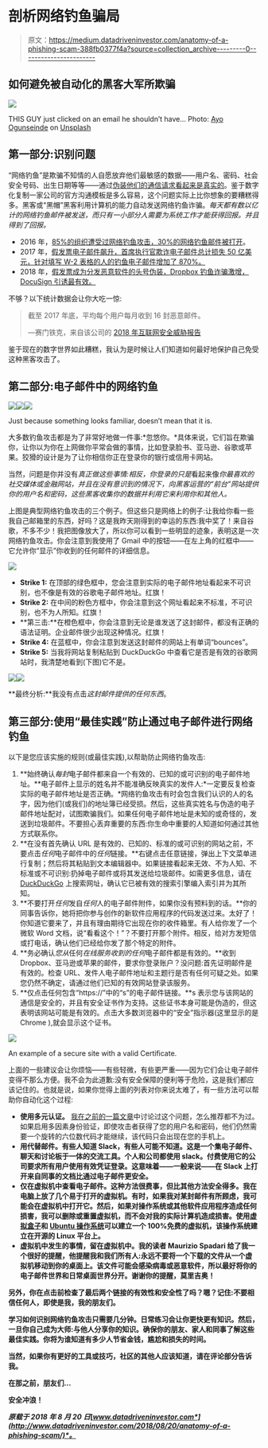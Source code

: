 # 剖析网络钓鱼骗局

> 原文：<https://medium.datadriveninvestor.com/anatomy-of-a-phishing-scam-388fb0377f4a?source=collection_archive---------0----------------------->

## 如何避免被自动化的黑客大军所欺骗

![](img/1312c4948fc57daa9647abf0228c626f.png)

THIS GUY just clicked on an email he shouldn’t have… Photo: [Ayo Ogunseinde](https://unsplash.com/@armedshutter?utm_source=medium&utm_medium=referral) on [Unsplash](https://unsplash.com?utm_source=medium&utm_medium=referral)

## 第一部分:识别问题

“网络钓鱼”是欺骗不知情的人自愿放弃他们最敏感的数据——用户名、密码、社会安全号码、出生日期等等——通过[伪装他们的通信请求看起来是真实的](http://www.phishing.org/what-is-phishing)。鉴于数字化复制一家公司的官方沟通模板是多么容易，这个问题实际上比你想象的要糟糕得多。黑客或“黑帽”黑客利用计算机的能力自动发送网络钓鱼诈骗。*每天都有数以亿计的网络钓鱼邮件被发送，而只有一小部分人需要为系统工作才能获得回报。并且得到了回报。*

*   2016 年，[85%的组织遭受过网络钓鱼攻击，30%的网络钓鱼邮件被打开](https://blog.barkly.com/phishing-statistics-2016)。
*   2017 年，[假发票电子邮件飙升，首席执行官欺诈电子邮件总计损失 50 亿美元，针对填写 W-2 表格的人的钓鱼电子邮件增加了 870%。](https://blog.barkly.com/phishing-statistics-2017)
*   2018 年，[假发票成为分发恶意软件的头号伪装，Dropbox 钓鱼诈骗激增，DocuSign 引诱最有效。](https://blog.barkly.com/phishing-statistics-2018)

不够？以下统计数据会让你大吃一惊:

> 截至 2017 年底，平均每个用户每月收到 16 封恶意邮件。
> 
> —赛门铁克，来自该公司的 [2018 年互联网安全威胁报告](https://www.symantec.com/security-center/threat-report)

鉴于现在的数字世界如此糟糕，我认为是时候让人们知道如何最好地保护自己免受这种黑客攻击了。

## 第二部分:电子邮件中的网络钓鱼

![](img/749a6c66f269c39fe1bfc4b018b4bac0.png)![](img/2dd0569e070cb6fee0cd6ca98cd0f458.png)![](img/5dd5ab05dc9c792e567b50fd117dde06.png)

Just because something looks familiar, doesn’t mean that it is.

大多数钓鱼攻击都是为了非常好地做一件事:*忽悠你。*具体来说，它们旨在欺骗你，让你以为你在上网做你平常会做的事情，比如登录脸书、亚马逊、谷歌或苹果。狡猾的设计是为了让你相信你正在登录你的银行或信用卡网站。

当然，问题是你并没有*真正做这些事情:相反，你登录的只是*看起来像*你最喜欢的社交媒体或金融网站，并且在没有意识到的情况下，向黑客运营的“前台”网站提供你的用户名和密码，这些黑客收集你的数据并利用它来利用你和其他人。*

上图是典型网络钓鱼攻击的三个例子。但这些只是网络上的例子:让我给你看一些我自己邮箱里的东西，好吗？这是我昨天刚得到的幸运的东西:我中奖了！来自谷歌，不多不少！我把图像放大了，所以你可以看到一些明显的迹象，表明这是一次网络钓鱼攻击。你会注意到我使用了 Gmail 中的按钮——在左上角的红框中——它允许你“显示”你收到的任何邮件的详细信息。

![](img/fa5d5d1927fac39b636024ade79b2b87.png)

*   **Strike 1:** 在顶部的绿色框中，您会注意到实际的电子邮件地址看起来不可识别，也不像是有效的谷歌电子邮件地址。红旗！
*   **Strike 2:** 在中间的粉色方框中，你会注意到这个网址看起来不标准，不可识别，也不为人所知。红旗！
*   **第三击:**在橙色框中，你会注意到无论是谁发送了这封邮件，都没有正确的语法证明。企业邮件很少出现这种情况。红旗！
*   **Strike 4:** 在蓝框中，你会注意到发送这封邮件的网站上有单词“bounces”。
*   **Strike 5:** 当我将网站复制粘贴到 DuckDuckGo 中查看它是否是有效的谷歌网站时，我清楚地看到(下图)它不是。

![](img/90580eb1b68543fb95d8f654a276e293.png)![](img/08ba32af2556df0e80f3860b1226c18f.png)

**最终分析:**我没有点击*这封邮件提供的任何东西*。

## 第三部分:使用“最佳实践”防止通过电子邮件进行网络钓鱼

以下是您应该实施的规则(或最佳实践),以帮助防止网络钓鱼攻击:

1.  **始终确认*每封*电子邮件都来自一个有效的、已知的或可识别的电子邮件地址。**电子邮件上显示的姓名并不能准确反映真实的发件人:*一定要反复检查实际的电子邮件地址是否正确。*网络钓鱼攻击有时会包含我们认识的人的名字，因为他们(或我们)的地址簿已经受损。然后，这些真实姓名与伪造的电子邮件地址配对，试图欺骗我们。如果任何电子邮件地址是未知的或奇怪的，发送到垃圾邮件。不要担心丢弃重要的东西:你生命中重要的人知道如何通过其他方式联系你。
2.  **在没有首先确认 URL 是有效的、已知的、标准的或可识别的网站之前，不要点击*任何*电子邮件中的*任何*链接。**右键点击任意链接，弹出上下文菜单进行复制；然后将其粘贴到文本编辑器中。如果链接看起来无效、不为人知、不标准或不可识别:扔掉电子邮件或将其发送给垃圾邮件。如需更多信息，请在 [DuckDuckGo](https://duckduckgo.com/) 上搜索网址，确认它已被有效的搜索引擎编入索引并为其所知。
3.  **不要打开*任何*发自*任何*人的电子邮件附件，如果你没有预料到的话。**你的同事告诉你，她将把你参与创作的新软件应用程序的代码发送过来。太好了！你知道它要来了，并且有理由期待它出现在你的收件箱里。有人给你发了一个微软 Word 文档，说“看看这个！”？不要打开那个附件。相反，给对方发短信或打电话，确认他们已经给你发了那个特定的附件。
4.  **务必确认*您从*任何*在线服务收到的任何*电子邮件都是有效的。**收到 Dropbox、亚马逊或苹果的邮件，要求你登录账户？没问题:首先证明邮件是有效的。检查 URL、发件人电子邮件地址和主题行是否有任何可疑之处。如果您仍然不确定，请通过他们已知的有效网站登录该服务。
5.  **仅点击任何包含“https://”中的“s”的电子邮件链接。**s 表示您与该网站的通信是安全的，并且有安全证书作为支持。这些证书本身可能是伪造的，但这表明该网站可能是有效的。点击大多数浏览器中的“安全”指示器(这里显示的是 Chrome ),就会显示这个证书。

![](img/b746af835473fa675dc45ad6a897515b.png)

An example of a secure site with a valid Certificate.

上面的一些建议会让你烦恼——有些轻微，有些更严重——因为它们会让电子邮件变得不那么方便。我不会为此道歉:没有安全保障的便利等于危险，这是我们都应该记住的。也就是说，如果你觉得上面的列表对你来说太难了，有一些方法可以帮助你自动化这个过程:

*   **使用多元认证。** [我在之前的一篇文章](https://medium.com/s/the-firewall/episode-3-multifactor-authentication-b25e9e1d2c18)中讨论过这个问题，怎么推荐都不为过。如果启用多因素身份验证，即使攻击者获得了您的用户名和密码，他们仍然需要一个旋转的六位数代码才能继续，该代码只会出现在您的手机上。
*   **用**[](https://slack.com/)****代替邮件。有些人知道 Slack，有些人可能不知道。这是一个集电子邮件、聊天和讨论板于一体的交流工具。个人和公司都使用 slack。付费使用它的公司要求所有用户使用有效凭证登录。这意味着——一般来说——在 Slack 上打开来自同事的文档比通过电子邮件更安全。****
*   **仅在虚拟机中查看电子邮件。这种方法很费事，但比其他方法安全得多。我在电脑上放了几个易于打开的虚拟机。有时，如果我对某封邮件有所顾虑，我可能会在虚拟机中打开它。然后，如果对操作系统或其他软件应用程序造成任何损害，我可以删除或重置虚拟机，而不会对我的实际计算机造成损害。使用[虚拟盒子](https://www.virtualbox.org/wiki/Downloads)和 [Ubuntu 操作系统](https://www.ubuntu.com/download/desktop)可以建立一个 100%免费的虚拟机，该操作系统建立在开源的 Linux 平台上。**
*   **虚拟机中发生的事情，留在虚拟机中。我的读者 Maurizio Spadari 给了我一个很好的提醒，他提醒我和我们所有人:永远不要将一个下载的文件从一个虚拟机移动到你的桌面上。该文件可能会感染病毒或恶意软件，所以最好将你的电子邮件世界和日常桌面世界分开。谢谢你的提醒，莫里吉奥！**

**另外，你在点击前检查了最后两个链接的有效性和安全性了吗？嗯？记住:不要相信任何人，即使是我，我的朋友们。**

**学习如何识别网络钓鱼攻击只需要几分钟。日常练习会让你更快更有知识。然后，一旦你自己成为大师:与他人分享你的知识。确保你的朋友、家人和同事了解这些最佳实践。你将为谁知道有多少人节省金钱，尴尬和损失的时间。**

**当然，如果你有更好的工具或技巧，社区的其他人应该知道，请在评论部分告诉我。**

**在那之前，朋友们…**

**安全冲浪！**

***原载于 2018 年 8 月 20 日*[*www.datadriveninvestor.com*](http://www.datadriveninvestor.com/2018/08/20/anatomy-of-a-phishing-scam/)*。***